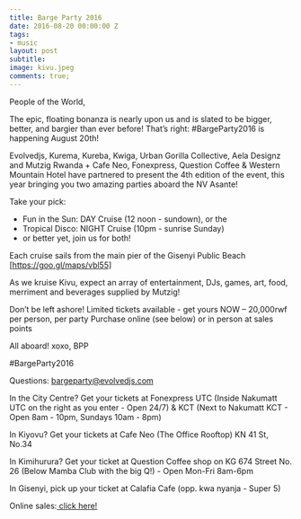 ```yaml
---
title: Barge Party 2016
date: 2016-08-20 00:00:00 Z
tags:
- music
layout: post
subtitle: 
image: kivu.jpeg
comments: true;
---
```


People of the World,

The epic, floating bonanza is nearly upon us and is slated to be bigger, better, and bargier than ever before! That’s right: #BargeParty2016 is happening August 20th!

Evolvedjs, Kurema, Kureba, Kwiga, Urban Gorilla Collective, Aela Designz and Mutzig Rwanda + Cafe Neo, Fonexpress, Question Coffee & Western Mountain Hotel have partnered to present the 4th edition of the event, this year bringing you two amazing parties aboard the NV Asante!

Take your pick:
- Fun in the Sun: DAY Cruise (12 noon - sundown), or the
- Tropical Disco: NIGHT Cruise (10pm - sunrise Sunday)
- or better yet, join us for both!

Each cruise sails from the main pier of the Gisenyi Public Beach [https://goo.gl/maps/vbl55]

As we kruise Kivu, expect an array of entertainment, DJs, games, art, food, merriment and beverages supplied by Mutzig!

Don’t be left ashore! Limited tickets available - get yours NOW – 20,000rwf per person, per party
Purchase online (see below) or in person at sales points

All aboard!
xoxo,
BPP

#BargeParty2016

Questions: bargeparty@evolvedjs.com

In the City Centre? Get your tickets at Fonexpress UTC (Inside Nakumatt UTC on the right as you enter - Open 24/7) & KCT (Next to Nakumatt KCT - Open 8am - 10pm, Sundays 10am - 8pm)

In Kiyovu? Get your tickets at Cafe Neo (The Office Rooftop) KN 41 St, No.34

In Kimihurura? Get your ticket at Question Coffee shop on KG 674 Street No. 26 (Below Mamba Club with the big Q!) - Open Mon-Fri 8am-6pm

In Gisenyi, pick up your ticket at Calafia Cafe (opp. kwa nyanja - Super 5)

Online sales:<a href="http://www.eventbrite.com/e/barge-party-2016-tickets-26807358531?aff=utm_source%3Deb_email%26utm_medium%3Demail%26utm_campaign%3Dnew_event_email"> click here!</a>
